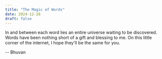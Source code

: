 ```yaml
---
title: "The Magic of Words"
date: 2024-12-28
draft: false
---
```


In and between each word lies an entire universe waiting to be discovered. Words have been nothing short of a gift and blessing to me. On this little corner of the internet, I hope they'll be the same for you.

-- Bhuvan
